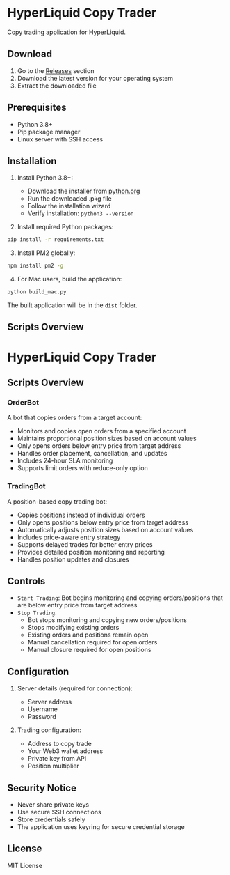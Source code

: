# HyperLiquid Copy Trader

Copy trading application for HyperLiquid.

## Download
1. Go to the [Releases](https://github.com/lucyCooked/hyperliquid-copytrader/releases) section
2. Download the latest version for your operating system
3. Extract the downloaded file

## Prerequisites
- Python 3.8+
- Pip package manager
- Linux server with SSH access

## Installation

1. Install Python 3.8+:
   - Download the installer from [python.org](https://www.python.org/downloads/)
   - Run the downloaded .pkg file
   - Follow the installation wizard
   - Verify installation: `python3 --version`

2. Install required Python packages:
```bash
pip install -r requirements.txt
```

3. Install PM2 globally:
```bash
npm install pm2 -g
```

4. For Mac users, build the application:
```bash
python build_mac.py
```

The built application will be in the `dist` folder.

## Scripts Overview

# HyperLiquid Copy Trader


## Scripts Overview

### OrderBot
A bot that copies orders from a target account:
- Monitors and copies open orders from a specified account
- Maintains proportional position sizes based on account values
- Only opens orders below entry price from target address
- Handles order placement, cancellation, and updates
- Includes 24-hour SLA monitoring
- Supports limit orders with reduce-only option

### TradingBot 
A position-based copy trading bot:
- Copies positions instead of individual orders
- Only opens positions below entry price from target address
- Automatically adjusts position sizes based on account values
- Includes price-aware entry strategy
- Supports delayed trades for better entry prices
- Provides detailed position monitoring and reporting
- Handles position updates and closures

## Controls
- `Start Trading`: Bot begins monitoring and copying orders/positions that are below entry price from target address
- `Stop Trading`: 
  - Bot stops monitoring and copying new orders/positions
  - Stops modifying existing orders
  - Existing orders and positions remain open
  - Manual cancellation required for open orders
  - Manual closure required for open positions


## Configuration
1. Server details (required for connection):
   - Server address
   - Username
   - Password

2. Trading configuration:
   - Address to copy trade
   - Your Web3 wallet address
   - Private key from API
   - Position multiplier

## Security Notice
- Never share private keys
- Use secure SSH connections
- Store credentials safely
- The application uses keyring for secure credential storage

## License
MIT License

